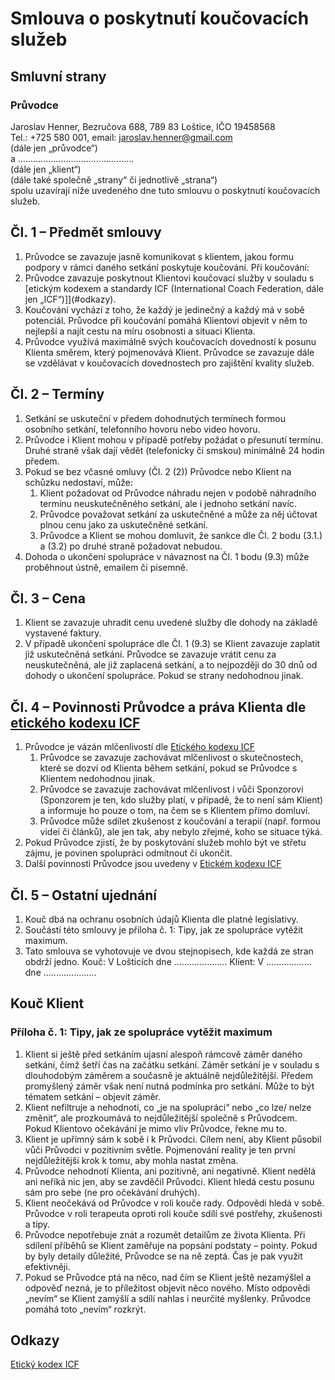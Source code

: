 # Smlouva o poskytnutí koučovacích služeb
## Smluvní strany
### Průvodce
Jaroslav Henner, Bezručova 688, 789 83 Loštice, IČO 19458568 <br />
Tel.: +725 580 001, email: jaroslav.henner@gmail.com<br />
(dále jen „průvodce“)<br />
a
..............................................<br />
(dále jen „klient“)<br />
(dále také společně „strany“ či jednotlivě „strana“)<br />
spolu uzavírají níže uvedeného dne tuto smlouvu o poskytnutí koučovacích služeb.

## Čl. 1 – Předmět smlouvy
1. Průvodce se zavazuje jasně komunikovat s klientem, jakou formu podpory v rámci daného setkání poskytuje koučování.
Při koučování:
2. Průvodce zavazuje poskytnout Klientovi koučovací služby v souladu s
[etickým kodexem a standardy ICF (International Coach Federation, dále jen „ICF“)]](#odkazy).
3. Koučování vychází z toho, že každý je jedinečný a každý má v sobě potenciál. Průvodce při koučování
pomáhá Klientovi objevit v něm to nejlepší a najít cestu na míru osobnosti a situaci Klienta.
4. Průvodce využívá maximálně svých koučovacích dovedností k posunu Klienta směrem, který pojmenovává
Klient. Průvodce se zavazuje dále se vzdělávat v koučovacích dovednostech pro zajištění kvality služeb.

## Čl. 2 – Termíny
1. Setkání se uskuteční v předem dohodnutých termínech formou osobního setkání, telefonního hovoru nebo
video hovoru.
2. Průvodce i Klient mohou v případě potřeby požádat o přesunutí termínu. Druhé straně však dají vědět
(telefonicky či smskou) minimálně 24 hodin předem.
3. Pokud se bez včasné omluvy (Čl. 2 (2)) Průvodce nebo Klient na schůzku nedostaví, může:
   1. Klient požadovat od Průvodce náhradu nejen v podobě náhradního termínu neuskutečněného setkání,
ale i jednoho setkání navíc.
   2. Průvodce považovat setkání za uskutečněné a může za něj účtovat plnou cenu jako za uskutečněné
setkání.
   3. Průvodce a Klient se mohou domluvit, že sankce dle Čl. 2 bodu (3.1.) a (3.2) po druhé straně požadovat
nebudou.
4. Dohoda o ukončení spolupráce v návaznost na Čl. 1 bodu (9.3) může proběhnout ústně, emailem či písemně.

## Čl. 3 – Cena
1. Klient se zavazuje uhradit cenu uvedené služby dle dohody na základě vystavené faktury.
2. V případě ukončení spolupráce dle Čl. 1 (9.3) se Klient zavazuje zaplatit již uskutečněná setkání. Průvodce se
zavazuje vrátit cenu za neuskutečněná, ale již zaplacená setkání, a to nejpozději do 30 dnů od dohody
o ukončení spolupráce. Pokud se strany nedohodnou jinak.

## Čl. 4 – Povinnosti Průvodce a práva Klienta dle [etického kodexu ICF](#odkazy)
1. Průvodce je vázán mlčenlivostí dle [Etického kodexu ICF](#odkazy)
   1. Průvodce se zavazuje zachovávat mlčenlivost o skutečnostech, které se dozví od Klienta během setkání,
pokud se Průvodce s Klientem nedohodnou jinak.
   2. Průvodce se zavazuje zachovávat mlčenlivost i vůči Sponzorovi (Sponzorem je ten, kdo služby platí,
v případě, že to není sám Klient) a informuje ho pouze o tom, na čem se s Klientem přímo domluví.
   3. Průvodce může sdílet zkušenost z koučování a terapií (např. formou videí či článků), ale jen tak, aby
nebylo zřejmé, koho se situace týká.
2. Pokud Průvodce zjistí, že by poskytování služeb mohlo být ve střetu zájmu, je povinen spolupráci odmítnout
či ukončit.
3. Další povinnosti Průvodce jsou uvedeny v [Etickém kodexu ICF](#odkazy)

## Čl. 5 – Ostatní ujednání
1. Kouč dbá na ochranu osobních údajů Klienta dle platné legislativy.
2. Součástí této smlouvy je příloha č. 1: Tipy, jak ze spolupráce vytěžit maximum.
3. Tato smlouva se vyhotovuje ve dvou stejnopisech, kde každá ze stran obdrží jedno.
Kouč: V Lošticích dne ..................... 
Klient: V .................. dne .....................

## Kouč Klient
### Příloha č. 1: Tipy, jak ze spolupráce vytěžit maximum
1. Klient si ještě před setkáním ujasní alespoň rámcově záměr daného setkání, čímž šetří čas na začátku setkání.
Záměr setkání je v souladu s dlouhodobým záměrem a současně je aktuálně nejdůležitější. Předem
promyšlený záměr však není nutná podmínka pro setkání. Může to být tématem setkání – objevit záměr.
2. Klient nefiltruje a nehodnotí, co „je na spolupráci“ nebo „co lze/ nelze změnit“, ale prozkoumává to
nejdůležitější společně s Průvodcem. Pokud Klientovo očekávání je mimo vliv Průvodce, řekne mu to.
3. Klient je upřímný sám k sobě i k Průvodci. Cílem není, aby Klient působil vůči Průvodci v pozitivním světle.
Pojmenování reality je ten první nejdůležitější krok k tomu, aby mohla nastat změna.
4. Průvodce nehodnotí Klienta, ani pozitivně, ani negativně. Klient nedělá ani neříká nic jen, aby se zavděčil
Průvodci. Klient hledá cestu posunu sám pro sebe (ne pro očekávání druhých).
5. Klient neočekává od Průvodce v roli kouče rady. Odpovědi hledá v sobě. Průvodce v roli terapeuta oproti roli
kouče sdílí své postřehy, zkušenosti a tipy.
6. Průvodce nepotřebuje znát a rozumět detailům ze života Klienta. Při sdílení příběhů se Klient zaměřuje na
popsání podstaty – pointy. Pokud by byly detaily důležité, Průvodce se na ně zeptá. Čas je pak využit
efektivněji.
7. Pokud se Průvodce ptá na něco, nad čím se Klient ještě nezamýšlel a odpověď nezná, je to příležitost objevit
něco nového. Místo odpovědi „nevím“ se Klient zamýšlí a sdílí nahlas i neurčité myšlenky. Průvodce pomáhá
toto „nevím“ rozkrýt.

## Odkazy
[Etický kodex ICF](https://www.coachfederation.cz/eticky-kodex-icf)